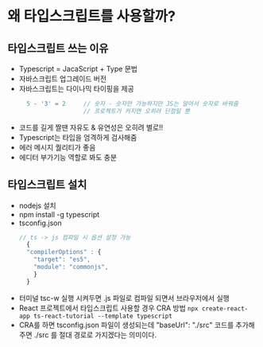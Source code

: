 # 왜 타입스크립트를 사용할까?
## 타입스크립트 쓰는 이유
- Typescript = JacaScript + Type 문법
- 자바스크립트 업그레이드 버전
- 자바스크립트는 다이나믹 타이핑을 제공
  ```javaScript
    5 - '3' = 2     // 숫자 - 숫자만 가능하지만 JS는 알아서 숫자로 바꿔줌
                    // 프로젝트가 커지면 오히려 단점일 뿐
  ```
- 코드를 길게 짤땐 자유도 & 유연성은 오히려 별로!!
- Typescript는 타입을 엄격하게 검사해줌
- 에러 메시지 퀄리티가 좋음
- 에디터 부가기능 역할로 봐도 충분


## 타입스크립트 설치  
- nodejs 설치
- npm install -g typescript
- tsconfig.json
  ```Typescript
  // ts -> js 컴파일 시 옵션 설정 가능 
    {   
    "compilerOptions" : {     
      "target": "es5",     
      "module": "commonjs",  
      } 
    }
  ```
- 터미널 tsc-w 실행 시켜두면 .js 파일로 컴파일 되면서 브라우저에서 실행
- React 프로젝트에서 타입스크립트 사용할 경우 CRA 방법
```npx create-react-app ts-react-tutorial --template typescript```
- CRA를 하면 tsconfig.json 파일이 생성되는데 "baseUrl": "./src" 코드를 추가해주면 ./src 를 절대 경로로 가지겠다는 의미이다.
